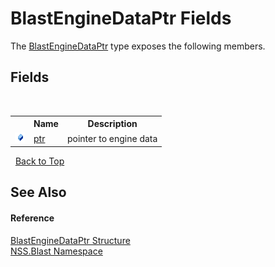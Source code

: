 # BlastEngineDataPtr Fields
 

The <a href="8db5e405-878e-4a0b-b105-f09f3c478935">BlastEngineDataPtr</a> type exposes the following members.


## Fields
&nbsp;<table><tr><th></th><th>Name</th><th>Description</th></tr><tr><td>![Public field](media/pubfield.gif "Public field")</td><td><a href="c8aa1ed2-05e2-ac25-3af0-4c705da4c902">ptr</a></td><td>
pointer to engine data</td></tr></table>&nbsp;
<a href="#blastenginedataptr-fields">Back to Top</a>

## See Also


#### Reference
<a href="8db5e405-878e-4a0b-b105-f09f3c478935">BlastEngineDataPtr Structure</a><br /><a href="88b55311-4a89-0894-e27a-e157e443c7f7">NSS.Blast Namespace</a><br />
